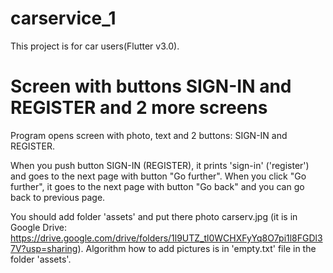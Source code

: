 # carservice_1

This project is for car users(Flutter v3.0).

# Screen with buttons SIGN-IN and REGISTER and 2 more screens

Program opens screen with photo, text and 2 buttons: SIGN-IN and REGISTER.

When you push button SIGN-IN (REGISTER), it prints 'sign-in' ('register') and goes to the next page with button "Go further". When you click "Go further", it goes to the next page with button "Go back" and you can go back to previous page.

You should add folder 'assets' and put there photo carserv.jpg (it is in Google Drive: https://drive.google.com/drive/folders/1l9UTZ_tl0WCHXFyYq8O7pi1l8FGDl37V?usp=sharing). Algorithm how to add pictures is in 'empty.txt' file in the folder 'assets'.